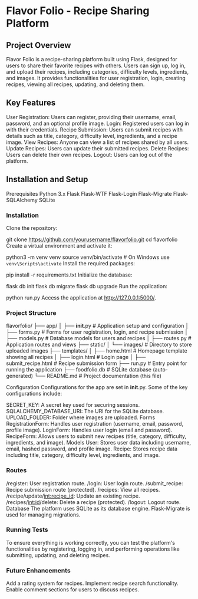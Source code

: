 # Flavor Folio - Recipe Sharing Platform

## Project Overview
Flavor Folio is a recipe-sharing platform built using Flask, designed for users to share their favorite recipes with others. Users can sign up, log in, and upload their recipes, including categories, difficulty levels, ingredients, and images. It provides functionalities for user registration, login, creating recipes, viewing all recipes, updating, and deleting them.

## Key Features
User Registration: Users can register, providing their username, email, password, and an optional profile image.
Login: Registered users can log in with their credentials.
Recipe Submission: Users can submit recipes with details such as title, category, difficulty level, ingredients, and a recipe image.
View Recipes: Anyone can view a list of recipes shared by all users.
Update Recipes: Users can update their submitted recipes.
Delete Recipes: Users can delete their own recipes.
Logout: Users can log out of the platform.

## Installation and Setup
Prerequisites
Python 3.x
Flask
Flask-WTF
Flask-Login
Flask-Migrate
Flask-SQLAlchemy
SQLite
### Installation
Clone the repository:

git clone https://github.com/yourusername/flavorfolio.git
cd flavorfolio
Create a virtual environment and activate it:

python3 -m venv venv
source venv/bin/activate  # On Windows use `venv\Scripts\activate`
Install the required packages:

pip install -r requirements.txt
Initialize the database:

flask db init
flask db migrate
flask db upgrade
Run the application:


python run.py
Access the application at http://127.0.0.1:5000/.

### Project Structure

flavorfolio/
├── app/
│   ├── __init__.py        # Application setup and configuration
│   ├── forms.py           # Forms for user registration, login, and recipe submission
│   ├── models.py          # Database models for users and recipes
│   ├── routes.py          # Application routes and views
├── static/
│   └── images/            # Directory to store uploaded images
├── templates/
│   ├── home.html          # Homepage template showing all recipes
│   ├── login.html         # Login page
│   ├── submit_recipe.html # Recipe submission form
├── run.py                 # Entry point for running the application
├── foodfolio.db           # SQLite database (auto-generated)
└── README.md              # Project documentation (this file)

Configuration
Configurations for the app are set in __init__.py. Some of the key configurations include:

SECRET_KEY: A secret key used for securing sessions.
SQLALCHEMY_DATABASE_URI: The URI for the SQLite database.
UPLOAD_FOLDER: Folder where images are uploaded.
Forms
RegistrationForm: Handles user registration (username, email, password, profile image).
LoginForm: Handles user login (email and password).
RecipeForm: Allows users to submit new recipes (title, category, difficulty, ingredients, and image).
Models
User: Stores user data including username, email, hashed password, and profile image.
Recipe: Stores recipe data including title, category, difficulty level, ingredients, and image.

### Routes
/register: User registration route.
/login: User login route.
/submit_recipe: Recipe submission route (protected).
/recipes: View all recipes.
/recipe/update/<int:recipe_id>: Update an existing recipe.
/recipes/<int:id>/delete: Delete a recipe (protected).
/logout: Logout route.
Database
The platform uses SQLite as its database engine. Flask-Migrate is used for managing migrations.

### Running Tests
To ensure everything is working correctly, you can test the platform's functionalities by registering, logging in, and performing operations like submitting, updating, and deleting recipes.

### Future Enhancements
Add a rating system for recipes.
Implement recipe search functionality.
Enable comment sections for users to discuss recipes.
